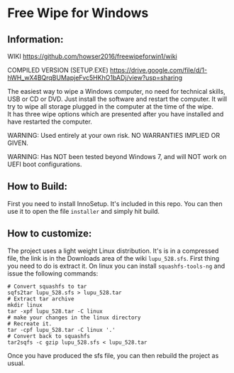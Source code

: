 Free Wipe for Windows
=====================
Information:
-------------
WIKI
https://github.com/howser2016/freewipeforwin1/wiki

COMPILED VERSION (SETUP.EXE)
https://drive.google.com/file/d/1-hWH_wX4BQrqBUMapjeFvc5HKhO1bADj/view?usp=sharing

The easiest way to wipe a Windows computer, no need for technical skills, USB or CD or DVD. Just install the software and restart the computer. 
It will try to wipe all storage plugged in the computer at the time of the wipe.  
It has three wipe options which are presented after you have installed and have restarted the computer.

WARNING: Used entirely at your own risk. NO WARRANTIES IMPLIED OR GIVEN. 

WARNING: Has NOT been tested beyond Windows 7, and will NOT work on UEFI boot configurations. 

How to Build:
-------------
First you need to install InnoSetup. It's included in this repo.
You can then use it to open the file `installer` and simply hit build.


How to customize:
-----------------
The project uses a light weight Linux distribution. It's is in a compressed file, the link is in the Downloads area of the wiki `lupu_528.sfs`.
First thing you need to do is extract it. On linux you can install `squashfs-tools-ng` and issue the following commands:

```
# Convert squashfs to tar
sqfs2tar lupu_528.sfs > lupu_528.tar
# Extract tar archive
mkdir linux
tar -xpf lupu_528.tar -C linux
# make your changes in the linux directory
# Recreate it.
tar -cpf lupu_528.tar -C linux '.'
# Convert back to squashfs
tar2sqfs -c gzip lupu_528.sfs < lupu_528.tar
```

Once you have produced the sfs file, you can then rebuild the project as usual.
